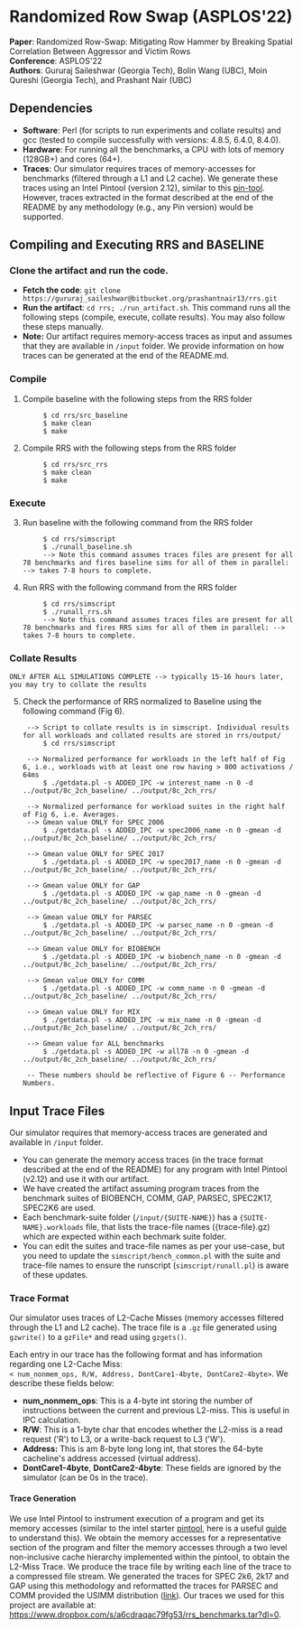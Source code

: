 # Randomized Row Swap (ASPLOS'22)
**Paper**: Randomized Row-Swap: Mitigating Row Hammer by Breaking Spatial Correlation Between Aggressor and Victim Rows  
**Conference**: ASPLOS'22  
**Authors**: Gururaj Saileshwar (Georgia Tech), Bolin Wang (UBC), Moin Qureshi (Georgia Tech), and Prashant Nair (UBC)  

## Dependencies
* **Software**: Perl (for scripts to run experiments and collate results) and gcc (tested to compile successfully with versions: 4.8.5, 6.4.0, 8.4.0). 
* **Hardware**: For running all the benchmarks, a CPU with lots of memory (128GB+) and cores (64+).
* **Traces**: Our simulator requires traces of memory-accesses for benchmarks (filtered through a L1 and L2 cache). We generate these traces using an Intel Pintool (version 2.12), similar to this [pin-tool](https://github.com/jingpu/pintools/blob/master/source/tools/SimpleExamples/pinatrace.cpp). However, traces extracted in the format described at the end of the README by any methodology (e.g., any Pin version) would be supported. 


## Compiling and Executing RRS and BASELINE

### Clone the artifact and run the code.

* **Fetch the code**: `git clone https://gururaj_saileshwar@bitbucket.org/prashantnair13/rrs.git`  
* **Run the artifact**: `cd rrs; ./run_artifact.sh`. This command runs all the following steps (compile, execute, collate results). You may also follow these steps manually.
* **Note:** Our artifact requires  memory-access traces as input and assumes that they are available in `/input` folder. We provide information on how traces can be generated at the end of the README.md.
 
### Compile

1. Compile baseline with the following steps from the RRS folder
         
     	    $ cd rrs/src_baseline
     	    $ make clean
     	    $ make


2. Compile RRS with the following steps from the RRS folder

     	    $ cd rrs/src_rrs
     	    $ make clean
     	    $ make


### Execute

3. Run baseline with the following command from the RRS folder
         
     	    $ cd rrs/simscript
     	    $ ./runall_baseline.sh
     	    --> Note this command assumes traces files are present for all 78 benchmarks and fires baseline sims for all of them in parallel: --> takes 7-8 hours to complete.


4. Run RRS with the following command from the RRS folder         

     	    $ cd rrs/simscript
     	    $ ./runall_rrs.sh
     	    --> Note this command assumes traces files are present for all 78 benchmarks and fires RRS sims for all of them in parallel: --> takes 7-8 hours to complete.


### Collate Results

`ONLY AFTER ALL SIMULATIONS COMPLETE --> typically 15-16 hours later, you may try to collate the results`  

5. Check the performance of RRS normalized to Baseline using the following command (Fig 6).  
  
	    --> Script to collate results is in simscript. Individual results for all workloads and collated results are stored in rrs/output/    
     	    $ cd rrs/simscript

	    --> Normalized performance for workloads in the left half of Fig 6, i.e., workloads with at least one row having > 800 activations / 64ms            
            $ ./getdata.pl -s ADDED_IPC -w interest_name -n 0 -d ../output/8c_2ch_baseline/ ../output/8c_2ch_rrs/
	    
	    --> Normalized performance for workload suites in the right half of Fig 6, i.e. Averages.           
	    --> Gmean value ONLY for SPEC 2006
            $ ./getdata.pl -s ADDED_IPC -w spec2006_name -n 0 -gmean -d ../output/8c_2ch_baseline/ ../output/8c_2ch_rrs/
            
	    --> Gmean value ONLY for SPEC 2017            
            $ ./getdata.pl -s ADDED_IPC -w spec2017_name -n 0 -gmean -d ../output/8c_2ch_baseline/ ../output/8c_2ch_rrs/
            
	    --> Gmean value ONLY for GAP            
            $ ./getdata.pl -s ADDED_IPC -w gap_name -n 0 -gmean -d ../output/8c_2ch_baseline/ ../output/8c_2ch_rrs/

	    --> Gmean value ONLY for PARSEC                     
            $ ./getdata.pl -s ADDED_IPC -w parsec_name -n 0 -gmean -d ../output/8c_2ch_baseline/ ../output/8c_2ch_rrs/
            
	    --> Gmean value ONLY for BIOBENCH                                 
            $ ./getdata.pl -s ADDED_IPC -w biobench_name -n 0 -gmean -d ../output/8c_2ch_baseline/ ../output/8c_2ch_rrs/

	    --> Gmean value ONLY for COMM                              
            $ ./getdata.pl -s ADDED_IPC -w comm_name -n 0 -gmean -d ../output/8c_2ch_baseline/ ../output/8c_2ch_rrs/

	    --> Gmean value ONLY for MIX                              
            $ ./getdata.pl -s ADDED_IPC -w mix_name -n 0 -gmean -d ../output/8c_2ch_baseline/ ../output/8c_2ch_rrs/

	    --> Gmean value for ALL benchmarks                              
            $ ./getdata.pl -s ADDED_IPC -w all78 -n 0 -gmean -d ../output/8c_2ch_baseline/ ../output/8c_2ch_rrs/

	    -- These numbers should be reflective of Figure 6 -- Performance Numbers.


## Input Trace Files
Our simulator requires that memory-access traces are generated and available in `/input` folder.  
* You can generate the memory access traces (in the trace format described at the end of the README) for any program with Intel Pintool (v2.12) and use it with our artifact.  
* We have created the artifact assuming program traces from the benchmark suites of BIOBENCH, COMM, GAP, PARSEC, SPEC2K17, SPEC2K6 are used.  
* Each benchmark-suite folder (`/input/{SUITE-NAME}`) has a `{SUITE-NAME}.workloads` file, that lists the trace-file names ({trace-file}.gz) which are expected within each bechmark suite folder.  
* You can edit the suites and trace-file names as per your use-case, but you need to update the `simscript/bench_common.pl` with the suite and trace-file names to ensure the runscript (`simscript/runall.pl`) is aware of these updates.  

### Trace Format
Our simulator uses traces of L2-Cache Misses (memory accesses filtered through the L1 and L2 cache). 
The trace file is a `.gz` file generated using `gzwrite()` to a `gzFile*` and read using `gzgets()`.

Each entry in our trace has the following format and has information regarding one L2-Cache Miss:    
`< num_nonmem_ops, R/W, Address, DontCare1-4byte, DontCare2-4byte>`. We describe these fields below:  

   - **num_nonmem_ops**: This is a 4-byte int storing the number of instructions between the current and previous L2-miss. This is useful in IPC calculation.  
   - **R/W**: This is a 1-byte char that encodes whether the L2-miss is a read request ('R') to L3, or a write-back request to L3 ('W').  
   - **Address:** This is am 8-byte long long int, that stores the 64-byte cacheline's address accessed (virtual address).  
   - **DontCare1-4byte**, **DontCare2-4byte**: These fields are ignored by the simulator (can be 0s in the trace).  

#### Trace Generation
We use Intel Pintool to instrument execution of a program and get its memory accesses (similar to the intel starter [pintool](https://github.com/jingpu/pintools/blob/master/source/tools/SimpleExamples/pinatrace.cpp), here is a useful [guide](https://mahmoudhatem.wordpress.com/2016/11/07/tracing-memory-access-of-an-oracle-process-intel-pintools/) to understand this). We obtain the memory accesses for a representative section of the program and filter the memory accesses through a two level non-inclusive cache hierarchy implemented within the pintool, to obtain the L2-Miss Trace. We produce the trace file by writing each line of the trace to a compressed file stream. We generated the traces for SPEC 2k6, 2k17 and GAP using this methodology and reformatted the traces for PARSEC and COMM provided the USIMM distribution ([link](http://utaharch.blogspot.com/2012/02/usimm.html)). Our traces we used for this project are available at: https://www.dropbox.com/s/a6cdraqac79fg53/rrs_benchmarks.tar?dl=0.